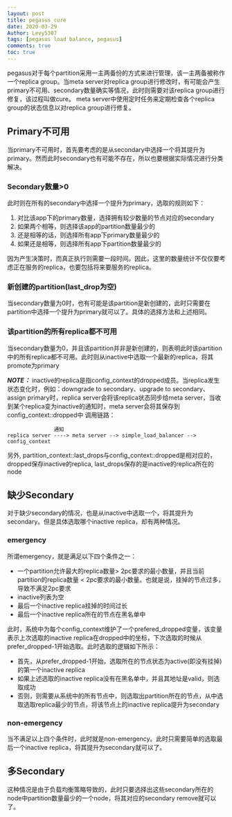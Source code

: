 ```yaml
---
layout: post
title: pegasus cure
date: 2020-03-29
Author: Levy5307
tags: [pegasus load balance, pegasus]
comments: true
toc: true
---
```


pegasus对于每个partition采用一主两备份的方式来进行管理，该一主两备被称作一个replica group。当meta server对replica group进行修改时，有可能会产生primary不可用、secondary数量确实等情况，此时则需要对该replica group进行修复，该过程叫做cure。
meta server中使用定时任务来定期检查各个replica group的状态信息以对replica group进行修复。

## Primary不可用
当primary不可用时，首先要考虑的是从secondary中选择一个将其提升为primary。然而此时secondary也有可能不存在，所以也要根据实际情况进行分类解决。

### Secondary数量>0
此时则在所有的secondary中选择一个提升为primary，选取的规则如下：
1. 对比该app下的primary数量，选择拥有较少数量的节点对应的secondary
2. 如果两个相等，则选择该app的partition数量最少的
3. 还是相等的话，则选择所有app下primary数量最少的
4. 如果还是相等，则选择所有app下partition数量最少的

因为产生决策时，而真正执行则需要一段时间。因此，这里的数量统计不仅仅要考虑正在服务的replica，也要包括将来要服务的replica。

### 新创建的partition(last_drop为空)
当secondary数量为0时，也有可能是该partition是新创建的，此时只需要在partition中选择一个提升为primary就可以了。具体的选择方法和上述相同。

### 该partition的所有replica都不可用
当secondary数量为0，并且该partition并非是新创建的，则表明此时该partition中的所有replica都不可用。此时则从inactive中选取一个最新的replica，将其promote为primary

***NOTE：*** inactive的replica是指config_context的dropped成员。当replica发生状态变化时，例如：downgrade to secondary、upgrade to secondary、assign primary时，replica server会将该replica状态同步给meta server，当收到某个replica变为inactive的通知时，meta server会将其保存到config_context::dropped中
调用链路：
```
               通知
replica server ----> meta server --> simple_load_balancer --> config_context
```
另外, partition_context::last_drops与config_context::dropped是相对应的，dropped保存inactive的replica, last_drops保存的是inactive的replica所在的node

## 缺少Secondary

对于缺少secondary的情况，也是从inactive中选取一个，将其提升为secondary。但是具体选取哪个inactive replica，却有两种情况。
### emergency

所谓emergency，就是满足以下四个条件之一：
- 一个partition允许最大的replica数量> 2pc要求的最小数量，并且当前partition的replica数量 < 2pc要求的最小数量。也就是说，挂掉的节点过多，导致不满足2pc要求
- inactive列表为空
- 最后一个inactive replica挂掉的时间过长
- 最后一个inactive replica所在的节点在黑名单中
 
此时，系统中为每个config_context维护了一个prefered_dropped变量，该变量表示上次选取的inactive replica在dropped中的坐标，下次选取的时候从prefer_dropped-1开始选取。此时选取的逻辑如下所示：
- 首先，从prefer_dropped-1开始，选取所在的节点状态为active(即没有挂掉)的第一个inactive replica
- 如果上述选取的inactive replica没有在黑名单中，并且其地址是valid，则选取成功
- 否则，则需要从系统中的所有节点中，则选取出partition所在的节点，从中选取选取replica最少的节点，将该节点上的inactive replica提升为secondary
	
### non-emergency

当不满足以上四个条件时，此时就是non-emergency。此时只需要简单的选取最后一个inactive replica，将其提升为secondary就可以了。

## 多Secondary
这种情况是由于负载均衡策略导致的，此时只要选择出这些secondary所在的node中partition数量最少的一个node，将其对应的secondary remove就可以了。

